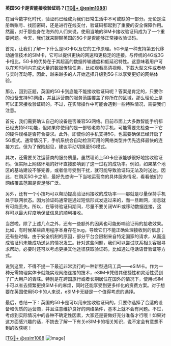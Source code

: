 **英国5G卡是否能接收验证码？[[TG💪+ @esim1088](https://t.me/s/esim1088)]**

在当今数字化时代，验证码已经成为我们日常生活中不可或缺的一部分。无论是注册新账号、找回密码，还是进行在线支付，验证码都起到了重要的安全保障作用。然而，对于那些身在海外的人们来说，使用当地的SIM卡接收验证码成为了一个重要问题。今天，我们就来聊聊英国的5G卡是否能够正常接收验证码。

首先，让我们了解一下什么是5G卡以及它的工作原理。5G卡是一种支持第五代移动通信技术的SIM卡，它可以提供更快的网速和更稳定的连接。与传统的4G或3G卡相比，5G卡的优势在于其超高的数据传输速度和低延迟特性。这意味着用户可以在短时间内完成大量的数据传输任务，比如观看高清视频、下载大型文件或者参与实时互动等。因此，越来越多的人开始选择升级到5G卡以享受更好的网络体验。

那么，回到正题，英国的5G卡到底能不能接收验证码呢？答案是肯定的，只要你的设备支持5G网络，并且运营商的服务范围覆盖了你所在的区域，那么理论上是可以正常接收验证码的。不过，在实际操作中可能会遇到一些特殊情况，需要我们注意。

首先，我们需要确认自己的设备是否兼容5G网络。目前市面上大多数智能手机都已经支持5G功能，但如果你使用的是一部较老款的手机，可能需要先检查一下它的硬件规格是否符合要求。此外，即使你的手机支持5G，也需要确保已经开启了5G模式。通常情况下，手机系统会自动检测可用的网络类型并优先选择最快的连接方式，但为了保险起见，建议手动切换至5G模式。

其次，还需要关注运营商的服务质量。虽然理论上5G卡应该能够很好地接收验证码，但实际上网络环境的好坏直接影响到了这一过程的成功率。例如，如果某个地区的基站建设不够完善，或者信号受到干扰，就可能导致验证码无法及时送达。因此，在购买5G卡之前，最好先咨询一下当地运营商的具体服务情况，看看他们的网络覆盖范围是否足够广泛。

另外，还有一个小技巧可以帮助提高验证码接收的成功率——那就是尽量保持手机处于联网状态。因为验证码通常是通过短信形式发送过来的，而一旦断网，消息就有可能丢失。所以，在等待验证码期间，尽量不要关闭WiFi或移动数据连接，这样可以最大程度地保证信息的顺利接收。

当然啦，除了上述几点之外，还有一些额外的因素也可能影响验证码的接收效果。比如，有时候某些应用程序本身存在bug，导致它们不能正确处理接收到的信息；还有些时候，由于安全机制的原因，部分平台会限制来自特定国家的请求，从而造成验证码未能成功送达的情况发生。针对这些问题，我们可以尝试联系相关客服寻求帮助，必要时还可以考虑更换其他途径获取验证码，比如通过电话语音验证等方式。

说到这里，不得不提一下最近非常流行的一种新型通讯工具——eSIM卡。作为一种无需物理实体卡就能实现网络连接的技术，eSIM卡凭借其便捷性和灵活性受到了广大用户的青睐。特别是在跨国旅行或者长期居住在国外的情况下，使用eSIM卡可以省去频繁更换SIM卡的麻烦，同时还能享受到更多样化的资费方案。对于想要在英国使用5G卡的人来说，eSIM卡无疑是一个值得考虑的选择。

最后，总结一下：英国的5G卡是可以用来接收验证码的，只要你选择了合适的设备和优质的运营商，并且注意维护良好的网络条件，基本上就不会有问题。不过，考虑到实际情况中的各种不确定性因素，大家还是要做好充分准备才行哦！如果对这方面感兴趣的话，不妨去了解一下有关eSIM卡的相关知识，说不定会有意想不到的收获呢！

[[TG💪+ @esim1088](https://t.me/s/esim1088) ![Image](https://i.postimg.cc/4NQfJmqS/Snipaste-2025-05-13-00-14-12.png)]